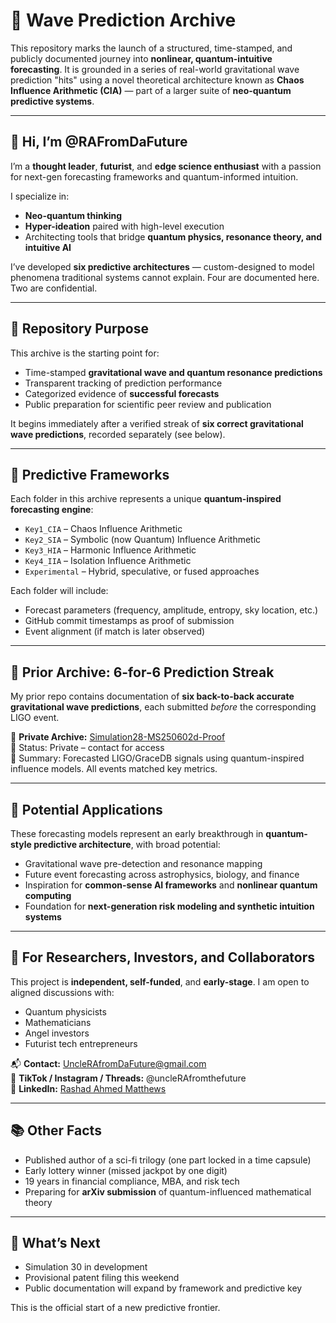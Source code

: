 # 🌊 Wave Prediction Archive

This repository marks the launch of a structured, time-stamped, and publicly documented journey into **nonlinear, quantum-intuitive forecasting**. It is grounded in a series of real-world gravitational wave prediction "hits" using a novel theoretical architecture known as **Chaos Influence Arithmetic (CIA)** — part of a larger suite of **neo-quantum predictive systems**.

---

## 👋 Hi, I’m @RAFromDaFuture

I’m a **thought leader**, **futurist**, and **edge science enthusiast** with a passion for next-gen forecasting frameworks and quantum-informed intuition.

I specialize in:
- **Neo-quantum thinking**
- **Hyper-ideation** paired with high-level execution
- Architecting tools that bridge **quantum physics, resonance theory, and intuitive AI**

I’ve developed **six predictive architectures** — custom-designed to model phenomena traditional systems cannot explain. Four are documented here. Two are confidential.

---

## 📂 Repository Purpose

This archive is the starting point for:
- Time-stamped **gravitational wave and quantum resonance predictions**
- Transparent tracking of prediction performance
- Categorized evidence of **successful forecasts**
- Public preparation for scientific peer review and publication

It begins immediately after a verified streak of **six correct gravitational wave predictions**, recorded separately (see below).

---

## 🧠 Predictive Frameworks

Each folder in this archive represents a unique **quantum-inspired forecasting engine**:

- `Key1_CIA` – Chaos Influence Arithmetic  
- `Key2_SIA` – Symbolic (now Quantum) Influence Arithmetic  
- `Key3_HIA` – Harmonic Influence Arithmetic  
- `Key4_IIA` – Isolation Influence Arithmetic  
- `Experimental` – Hybrid, speculative, or fused approaches  

Each folder will include:
- Forecast parameters (frequency, amplitude, entropy, sky location, etc.)
- GitHub commit timestamps as proof of submission
- Event alignment (if match is later observed)

---

## 🧾 Prior Archive: 6-for-6 Prediction Streak

My prior repo contains documentation of **six back-to-back accurate gravitational wave predictions**, each submitted *before* the corresponding LIGO event.

📍 **Private Archive:** [Simulation28-MS250602d-Proof](https://github.com/RAFromDaFuture/Simulation28-MS250602d-Proof)  
📌 Status: Private – contact for access  
📌 Summary: Forecasted LIGO/GraceDB signals using quantum-inspired influence models. All events matched key metrics.

---

## 🧭 Potential Applications

These forecasting models represent an early breakthrough in **quantum-style predictive architecture**, with broad potential:

- Gravitational wave pre-detection and resonance mapping  
- Future event forecasting across astrophysics, biology, and finance  
- Inspiration for **common-sense AI frameworks** and **nonlinear quantum computing**  
- Foundation for **next-generation risk modeling and synthetic intuition systems**

---

## 🤝 For Researchers, Investors, and Collaborators

This project is **independent, self-funded**, and **early-stage**. I am open to aligned discussions with:

- Quantum physicists
- Mathematicians
- Angel investors
- Futurist tech entrepreneurs

📬 **Contact:** UncleRAfromDaFuture@gmail.com  
🔗 **TikTok / Instagram / Threads:** @uncleRAfromthefuture  
🔗 **LinkedIn:** [Rashad Ahmed Matthews](https://www.linkedin.com/in/r-a-m-5963938a)

---

## 📚 Other Facts

- Published author of a sci-fi trilogy (one part locked in a time capsule)  
- Early lottery winner (missed jackpot by one digit)  
- 19 years in financial compliance, MBA, and risk tech  
- Preparing for **arXiv submission** of quantum-influenced mathematical theory  

---

## 📅 What’s Next

- Simulation 30 in development  
- Provisional patent filing this weekend  
- Public documentation will expand by framework and predictive key  

This is the official start of a new predictive frontier.
